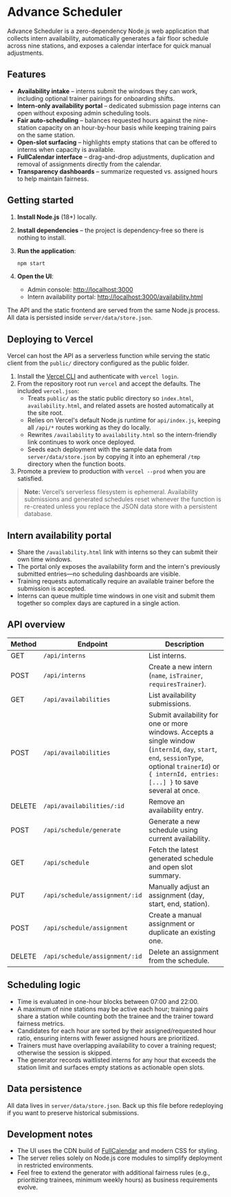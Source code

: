 # Advance Scheduler

Advance Scheduler is a zero-dependency Node.js web application that collects intern availability, automatically generates a fair floor schedule across nine stations, and exposes a calendar interface for quick manual adjustments.

## Features

- **Availability intake** – interns submit the windows they can work, including optional trainer pairings for onboarding shifts.
- **Intern-only availability portal** – dedicated submission page interns can open without exposing admin scheduling tools.
- **Fair auto-scheduling** – balances requested hours against the nine-station capacity on an hour-by-hour basis while keeping training pairs on the same station.
- **Open-slot surfacing** – highlights empty stations that can be offered to interns when capacity is available.
- **FullCalendar interface** – drag-and-drop adjustments, duplication and removal of assignments directly from the calendar.
- **Transparency dashboards** – summarize requested vs. assigned hours to help maintain fairness.

## Getting started

1. **Install Node.js** (18+) locally.
2. **Install dependencies** – the project is dependency-free so there is nothing to install.
3. **Run the application**:

   ```bash
   npm start
   ```

4. **Open the UI**:

   - Admin console: [http://localhost:3000](http://localhost:3000)
   - Intern availability portal: [http://localhost:3000/availability.html](http://localhost:3000/availability.html)

The API and the static frontend are served from the same Node.js process. All data is persisted inside `server/data/store.json`.

## Deploying to Vercel

Vercel can host the API as a serverless function while serving the static client from the `public/` directory configured as the public folder.

1. Install the [Vercel CLI](https://vercel.com/docs/cli) and authenticate with `vercel login`.
2. From the repository root run `vercel` and accept the defaults. The included `vercel.json`:
   - Treats `public/` as the static public directory so `index.html`, `availability.html`, and related assets are hosted automatically at the site root.
   - Relies on Vercel's default Node.js runtime for `api/index.js`, keeping all `/api/*` routes working as they do locally.
   - Rewrites `/availability` to `availability.html` so the intern-friendly link continues to work once deployed.
   - Seeds each deployment with the sample data from `server/data/store.json` by copying it into an ephemeral `/tmp` directory when the function boots.
3. Promote a preview to production with `vercel --prod` when you are satisfied.

> **Note:** Vercel’s serverless filesystem is ephemeral. Availability submissions and generated schedules reset whenever the function is re-created unless you replace the JSON data store with a persistent database.

## Intern availability portal

- Share the `/availability.html` link with interns so they can submit their own time windows.
- The portal only exposes the availability form and the intern's previously submitted entries—no scheduling dashboards are visible.
- Training requests automatically require an available trainer before the submission is accepted.
- Interns can queue multiple time windows in one visit and submit them together so complex days are captured in a single action.

## API overview

| Method | Endpoint | Description |
| ------ | -------- | ----------- |
| GET | `/api/interns` | List interns. |
| POST | `/api/interns` | Create a new intern (`name`, `isTrainer`, `requiresTrainer`). |
| GET | `/api/availabilities` | List availability submissions. |
| POST | `/api/availabilities` | Submit availability for one or more windows. Accepts a single window (`internId`, `day`, `start`, `end`, `sessionType`, optional `trainerId`) or `{ internId, entries: [...] }` to save several at once. |
| DELETE | `/api/availabilities/:id` | Remove an availability entry. |
| POST | `/api/schedule/generate` | Generate a new schedule using current availability. |
| GET | `/api/schedule` | Fetch the latest generated schedule and open slot summary. |
| PUT | `/api/schedule/assignment/:id` | Manually adjust an assignment (day, start, end, station). |
| POST | `/api/schedule/assignment` | Create a manual assignment or duplicate an existing one. |
| DELETE | `/api/schedule/assignment/:id` | Delete an assignment from the schedule. |

## Scheduling logic

- Time is evaluated in one-hour blocks between 07:00 and 22:00.
- A maximum of nine stations may be active each hour; training pairs share a station while counting both the trainee and the trainer toward fairness metrics.
- Candidates for each hour are sorted by their assigned/requested hour ratio, ensuring interns with fewer assigned hours are prioritized.
- Trainers must have overlapping availability to cover a training request; otherwise the session is skipped.
- The generator records waitlisted interns for any hour that exceeds the station limit and surfaces empty stations as actionable open slots.

## Data persistence

All data lives in `server/data/store.json`. Back up this file before redeploying if you want to preserve historical submissions.

## Development notes

- The UI uses the CDN build of [FullCalendar](https://fullcalendar.io/) and modern CSS for styling.
- The server relies solely on Node.js core modules to simplify deployment in restricted environments.
- Feel free to extend the generator with additional fairness rules (e.g., prioritizing trainees, minimum weekly hours) as business requirements evolve.
